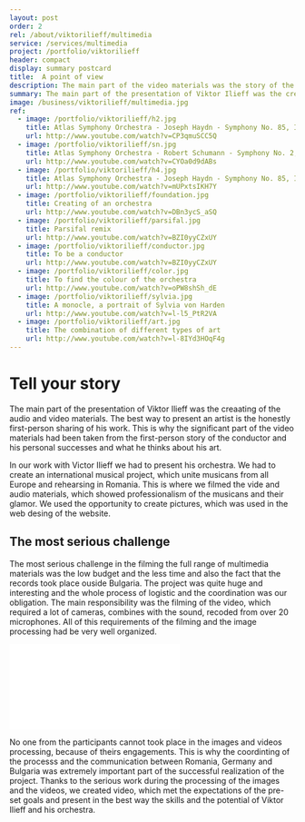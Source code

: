 ```yaml
---
layout: post
order: 2
rel: /about/viktorilieff/multimedia
service: /services/multimedia
project: /portfolio/viktorilieff
header: compact
display: summary postcard
title:  A point of view
description: The main part of the video materials was the story of the conductor
summary: The main part of the presentation of Viktor Ilieff was the creaating of the audio and video materials. The best  way to present an artist is the honestly first-person sharing of his work. This is why the significant part of the video materials had been taken from the first-person story of the conductor and his personal successes and what he thinks about his art.  
image: /business/viktorilieff/multimedia.jpg
ref:
  - image: /portfolio/viktorilieff/h2.jpg
    title: Atlas Symphony Orchestra - Joseph Haydn - Symphony No. 85, II movement
    url: http://www.youtube.com/watch?v=CP3qmuSCC5Q
  - image: /portfolio/viktorilieff/sn.jpg
    title: Atlas Symphony Orchestra - Robert Schumann - Symphony No. 2, Op. 61 II movement
    url: http://www.youtube.com/watch?v=CYOa0d9dABs
  - image: /portfolio/viktorilieff/h4.jpg
    title: Atlas Symphony Orchestra - Joseph Haydn - Symphony No. 85, IV movement 
    url: http://www.youtube.com/watch?v=mUPxtsIKH7Y
  - image: /portfolio/viktorilieff/foundation.jpg
    title: Creating of an orchestra
    url: http://www.youtube.com/watch?v=DBn3ycS_aSQ
  - image: /portfolio/viktorilieff/parsifal.jpg
    title: Parsifal remix
    url: http://www.youtube.com/watch?v=BZI0yyCZxUY
  - image: /portfolio/viktorilieff/conductor.jpg
    title: To be a conductor
    url: http://www.youtube.com/watch?v=BZI0yyCZxUY
  - image: /portfolio/viktorilieff/color.jpg
    title: To find the colour of the orchestra
    url: http://www.youtube.com/watch?v=oPW8shSh_dE
  - image: /portfolio/viktorilieff/sylvia.jpg
    title: A monocle, a portrait of Sylvia von Harden
    url: http://www.youtube.com/watch?v=l-l5_PtR2VA
  - image: /portfolio/viktorilieff/art.jpg
    title: The combination of different types of art
    url: http://www.youtube.com/watch?v=l-8IYd3HOqF4g
---
```

# Tell your story
The main part of the presentation of Viktor Ilieff was the creaating of the audio and video materials. The best  way to present an artist is the honestly first-person sharing of his work. This is why the significant part of the video materials had been taken from the first-person story of the conductor and his personal successes and what he thinks about his art. 

In our work with Victor Ilieff we had to present his orchestra. We had to create an international musical project, which unite musicans from all Europe and rehearsing in Romania. This is where we filmed the vide and audio materials, which showed professionalism of the musicans and their glamor. We used the opportunity to create pictures, which was used in the web desing of the website.

## The most serious challenge
The most serious challenge in the filming the full range of multimedia materials was the low budget and the less time and also the fact that the records took place ouside Bulgaria. The project was quite huge and interesting and the whole process of logistic and the coordination was our obligation. The main responsibility was the filming of the video, which required a lot of cameras, combines with the sound, recoded from over 20 microphones. All of this requirements of the filming and the image processing had be very well organized.

<iframe  data-aspect="0.5625" src="//www.youtube.com/embed/DBn3ycS_aSQ?rel=0" frameborder="0" allowfullscreen></iframe>

 No one from the participants cannot took place in the images and videos processing, because of theirs engagements. This is why the coordinting of the processs and the communication between Romania, Germany and Bulgaria was extremely important part of the successful realization of the project. Thanks to the serious work during the processing of the images and the videos, we created video, which met the expectations of the pre-set goals and present in the best way the skills and the potential of Viktor Ilieff and his orchestra. 